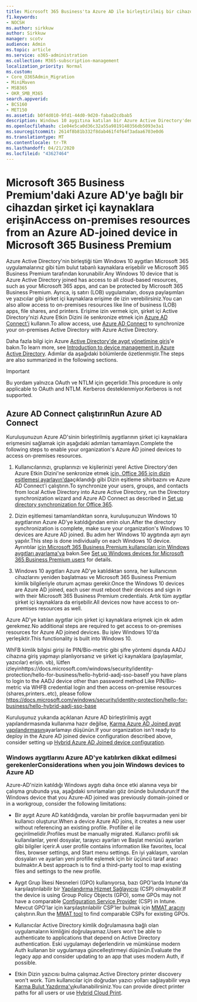 ```yaml
---
title: Microsoft 365 Business'ta Azure AD ile birleştirilmiş bir cihazdan şirket içi kaynaklara erişin
f1.keywords:
- NOCSH
ms.author: sirkkuw
author: Sirkkuw
manager: scotv
audience: Admin
ms.topic: article
ms.service: o365-administration
ms.collection: M365-subscription-management
localization_priority: Normal
ms.custom:
- Core_O365Admin_Migration
- MiniMaven
- MSB365
- OKR_SMB_M365
search.appverid:
- BCS160
- MET150
ms.assetid: b0f4d010-9fd1-44d0-9d20-fabad2cdbab5
description: Windows 10 aygıtına katılan bir Azure Active Directory'den iş uygulamaları, dosya paylaşımları ve yazıcılar gibi şirket içi kaynaklara nasıl erişebilirsiniz öğrenin.
ms.openlocfilehash: c1e04e5ca0d36c32a55a9819140356db5093e3a1
ms.sourcegitcommit: 2614f8b81b332f8dab461f4f64f3adaa6703e0d6
ms.translationtype: MT
ms.contentlocale: tr-TR
ms.lasthandoff: 04/21/2020
ms.locfileid: "43627464"
---
```

# <a name="access-on-premises-resources-from-an-azure-ad-joined-device-in-microsoft-365-business-premium"></a><span data-ttu-id="e5022-103">Microsoft 365 Business Premium'daki Azure AD'ye bağlı bir cihazdan şirket içi kaynaklara erişin</span><span class="sxs-lookup"><span data-stu-id="e5022-103">Access on-premises resources from an Azure AD-joined device in Microsoft 365 Business Premium</span></span>

<span data-ttu-id="e5022-104">Azure Active Directory'nin birleştiği tüm Windows 10 aygıtları Microsoft 365 uygulamalarınız gibi tüm bulut tabanlı kaynaklara erişebilir ve Microsoft 365 Business Premium tarafından korunabilir.</span><span class="sxs-lookup"><span data-stu-id="e5022-104">Any Windows 10 device that is Azure Active Directory joined has access to all cloud-based resources, such as your Microsoft 365 apps, and can be protected by Microsoft 365 Business Premium.</span></span> <span data-ttu-id="e5022-105">Ayrıca, iş satırı (LOB) uygulamaları, dosya paylaşımları ve yazıcılar gibi şirket içi kaynaklara erişime de izin verebilirsiniz.</span><span class="sxs-lookup"><span data-stu-id="e5022-105">You can also allow access to on-premises resources like line of business (LOB) apps, file shares, and printers.</span></span> <span data-ttu-id="e5022-106">Erişime izin vermek için, şirket içi Active Directory'nizi Azure Etkin Dizini ile senkronize etmek için [Azure AD Connect'i](https://docs.microsoft.com/azure/active-directory/connect/active-directory-aadconnect) kullanın.</span><span class="sxs-lookup"><span data-stu-id="e5022-106">To allow access, use [Azure AD Connect](https://docs.microsoft.com/azure/active-directory/connect/active-directory-aadconnect) to synchronize your on-premises Active Directory with Azure Active Directory.</span></span> 

<span data-ttu-id="e5022-107">Daha fazla bilgi için Azure [Active Directory'de aygıt yönetimine giriş](https://docs.microsoft.com/azure/active-directory/device-management-introduction)'e bakın.</span><span class="sxs-lookup"><span data-stu-id="e5022-107">To learn more, see [Introduction to device management in Azure Active Directory](https://docs.microsoft.com/azure/active-directory/device-management-introduction).</span></span>
<span data-ttu-id="e5022-108">Adımlar da aşağıdaki bölümlerde özetlenmiştir.</span><span class="sxs-lookup"><span data-stu-id="e5022-108">The steps are also summarized in the following sections.</span></span>

> [!IMPORTANT]
> <span data-ttu-id="e5022-109">Bu yordam yalnızca OAuth ve NTLM için geçerlidir.</span><span class="sxs-lookup"><span data-stu-id="e5022-109">This procedure is only applicable to OAuth and NTLM.</span></span> <span data-ttu-id="e5022-110">Kerberos desteklenmiyor.</span><span class="sxs-lookup"><span data-stu-id="e5022-110">Kerberos is not supported.</span></span>
 
## <a name="run-azure-ad-connect"></a><span data-ttu-id="e5022-111">Azure AD Connect çalıştırın</span><span class="sxs-lookup"><span data-stu-id="e5022-111">Run Azure AD Connect</span></span>

<span data-ttu-id="e5022-112">Kuruluşunuzun Azure AD'sinin birleştirilmiş aygıtlarının şirket içi kaynaklara erişmesini sağlamak için aşağıdaki adımları tamamlayın.</span><span class="sxs-lookup"><span data-stu-id="e5022-112">Complete the following steps to enable your organization's Azure AD joined devices to access on-premises resources.</span></span>
  
1. <span data-ttu-id="e5022-113">Kullanıcılarınızı, gruplarınızı ve kişilerinizi yerel Active Directory'den Azure Etkin Dizini'ne senkronize etmek [için, Office 365 için dizin eşitlemesi ayarlayın'da](https://support.office.com/article/1b3b5318-6977-42ed-b5c7-96fa74b08846)açıklandığı gibi Dizin eşitleme sihirbazını ve Azure AD Connect'i çalıştırın.</span><span class="sxs-lookup"><span data-stu-id="e5022-113">To synchronize your users, groups, and contacts from local Active Directory into Azure Active Directory, run the Directory synchronization wizard and Azure AD Connect as described in [Set up directory synchronization for Office 365](https://support.office.com/article/1b3b5318-6977-42ed-b5c7-96fa74b08846).</span></span>
    
2. <span data-ttu-id="e5022-114">Dizin eşitlemesi tamamlandıktan sonra, kuruluşunuzun Windows 10 aygıtlarının Azure AD'ye katıldığından emin olun.</span><span class="sxs-lookup"><span data-stu-id="e5022-114">After the directory synchronization is complete, make sure your organization's Windows 10 devices are Azure AD joined.</span></span> <span data-ttu-id="e5022-115">Bu adım her Windows 10 aygıtında ayrı ayrı yapılır.</span><span class="sxs-lookup"><span data-stu-id="e5022-115">This step is done individually on each Windows 10 device.</span></span> <span data-ttu-id="e5022-116">Ayrıntılar [için Microsoft 365 Business Premium kullanıcıları için Windows aygıtları ayarlama'ya](set-up-windows-devices.md) bakın.</span><span class="sxs-lookup"><span data-stu-id="e5022-116">See [Set up Windows devices for Microsoft 365 Business Premium users](set-up-windows-devices.md) for details.</span></span> 
    
3. <span data-ttu-id="e5022-117">Windows 10 aygıtları Azure AD'ye katıldıktan sonra, her kullanıcının cihazlarını yeniden başlatması ve Microsoft 365 Business Premium kimlik bilgileriyle oturum açması gerekir.</span><span class="sxs-lookup"><span data-stu-id="e5022-117">Once the Windows 10 devices are Azure AD joined, each user must reboot their devices and sign in with their Microsoft 365 Business Premium credentials.</span></span> <span data-ttu-id="e5022-118">Artık tüm aygıtlar şirket içi kaynaklara da erişebilir.</span><span class="sxs-lookup"><span data-stu-id="e5022-118">All devices now have access to on-premises resources as well.</span></span>
    
<span data-ttu-id="e5022-119">Azure AD'ye katılan aygıtlar için şirket içi kaynaklara erişmek için ek adım gerekmez.</span><span class="sxs-lookup"><span data-stu-id="e5022-119">No additional steps are required to get access to on-premises resources for Azure AD joined devices.</span></span> <span data-ttu-id="e5022-120">Bu işlev Windows 10'da yerleşiktir.</span><span class="sxs-lookup"><span data-stu-id="e5022-120">This functionality is built into Windows 10.</span></span> 

<span data-ttu-id="e5022-121">WhFB kimlik bilgisi girişi ile PIN/Bio-metric gibi şifre yöntemi dışında AADJ cihazına giriş yapmayı planlıyorsanız ve şirket içi kaynaklara (paylaşımlar, yazıcılar) erişin. vb), lütfen izleyinhttps://docs.microsoft.com/windows/security/identity-protection/hello-for-business/hello-hybrid-aadj-sso-base</span><span class="sxs-lookup"><span data-stu-id="e5022-121">If you have plans to login to the AADJ device other than password method Like PIN/Bio-metric via WHFB credential login and then access on-premise resources (shares,printers..etc), please follow https://docs.microsoft.com/windows/security/identity-protection/hello-for-business/hello-hybrid-aadj-sso-base</span></span>
  
<span data-ttu-id="e5022-122">Kuruluşunuz yukarıda açıklanan Azure AD birleştirilmiş aygıt yapılandırmasında kullanıma hazır değilse, [Karma Azure AD Joined aygıt yapılandırmasını](manage-windows-devices.md)ayarlamayı düşünün.</span><span class="sxs-lookup"><span data-stu-id="e5022-122">If your organization isn't ready to deploy in the Azure AD joined device configuration described above, consider setting up [Hybrid Azure AD Joined device configuration](manage-windows-devices.md).</span></span>
  
### <a name="considerations-when-you-join-windows-devices-to-azure-ad"></a><span data-ttu-id="e5022-123">Windows aygıtlarını Azure AD'ye katılırken dikkat edilmesi gerekenler</span><span class="sxs-lookup"><span data-stu-id="e5022-123">Considerations when you join Windows devices to Azure AD</span></span>

<span data-ttu-id="e5022-124">Azure-AD'nizin katıldığı Windows aygıtı daha önce etki alanına veya bir çalışma grubunda ysa, aşağıdaki sınırlamaları göz önünde bulundurun:</span><span class="sxs-lookup"><span data-stu-id="e5022-124">If the Windows device that you Azure-AD joined was previously domain-joined or in a workgroup, consider the following limitations:</span></span>
  
- <span data-ttu-id="e5022-125">Bir aygıt Azure AD katıldığında, varolan bir profile başvurmadan yeni bir kullanıcı oluşturur.</span><span class="sxs-lookup"><span data-stu-id="e5022-125">When a device Azure AD joins, it creates a new user without referencing an existing profile.</span></span> <span data-ttu-id="e5022-126">Profiller el ile geçirilmelidir.</span><span class="sxs-lookup"><span data-stu-id="e5022-126">Profiles must be manually migrated.</span></span> <span data-ttu-id="e5022-127">Kullanıcı profili sık kullanılanlar, yerel dosyalar, tarayıcı ayarları ve Başlat menüsü ayarları gibi bilgiler içerir.</span><span class="sxs-lookup"><span data-stu-id="e5022-127">A user profile contains information like favorites, local files, browser settings, and Start menu settings.</span></span> <span data-ttu-id="e5022-128">En iyi yaklaşım, varolan dosyaları ve ayarları yeni profille eşlemek için bir üçüncü taraf aracı bulmaktır.</span><span class="sxs-lookup"><span data-stu-id="e5022-128">A best approach is to find a third-party tool to map existing files and settings to the new profile.</span></span>

- <span data-ttu-id="e5022-129">Aygıt Grup İlkesi Nesneleri (GPO) kullanıyorsa, bazı GPO'larda Intune'da karşılaştırılabilir bir [Yapılandırma Hizmet Sağlayıcısı](https://docs.microsoft.com/windows/configuration/provisioning-packages/how-it-pros-can-use-configuration-service-providers) (CSP) olmayabilir.</span><span class="sxs-lookup"><span data-stu-id="e5022-129">If the device is using Group Policy Objects (GPO), some GPOs may not have a comparable [Configuration Service Provider](https://docs.microsoft.com/windows/configuration/provisioning-packages/how-it-pros-can-use-configuration-service-providers) (CSP) in Intune.</span></span> <span data-ttu-id="e5022-130">Mevcut GPO'lar için karşılaştırılabilir CSP'ler bulmak için [MMAT aracını](https://www.microsoft.com/download/details.aspx?id=45520) çalıştırın.</span><span class="sxs-lookup"><span data-stu-id="e5022-130">Run the [MMAT tool](https://www.microsoft.com/download/details.aspx?id=45520) to find comparable CSPs for existing GPOs.</span></span>

- <span data-ttu-id="e5022-131">Kullanıcılar Active Directory kimlik doğrulamasına bağlı olan uygulamaların kimliğini doğrulayamaz.</span><span class="sxs-lookup"><span data-stu-id="e5022-131">Users won't be able to authenticate to applications that depend on Active Directory authentication.</span></span> <span data-ttu-id="e5022-132">Eski uygulamayı değerlendirin ve mümkünse modern Auth kullanan bir uygulamaya güncelleştirmeyi düşünün.</span><span class="sxs-lookup"><span data-stu-id="e5022-132">Evaluate the legacy app and consider updating to an app that uses modern Auth, if possible.</span></span>

- <span data-ttu-id="e5022-133">Etkin Dizin yazıcısı bulma çalışmaz.</span><span class="sxs-lookup"><span data-stu-id="e5022-133">Active Directory printer discovery won't work.</span></span> <span data-ttu-id="e5022-134">Tüm kullanıcılar için doğrudan yazıcı yolları sağlayabilir veya [Karma Bulut Yazdırma'yı](https://docs.microsoft.com/windows-server/administration/hybrid-cloud-print/hybrid-cloud-print-deploy)kullanabilirsiniz.</span><span class="sxs-lookup"><span data-stu-id="e5022-134">You can provide direct printer paths for all users or use [Hybrid Cloud Print](https://docs.microsoft.com/windows-server/administration/hybrid-cloud-print/hybrid-cloud-print-deploy).</span></span>
